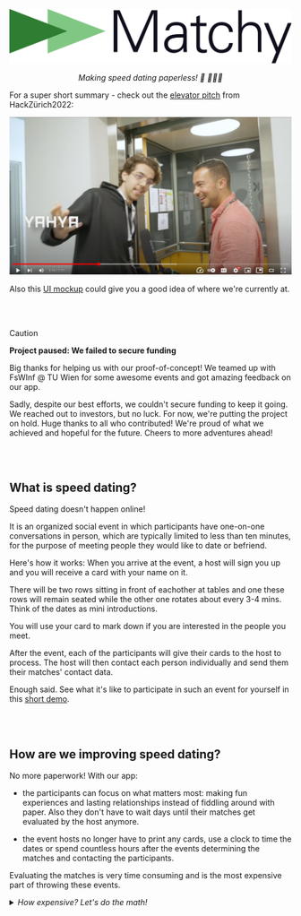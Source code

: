 <p align="center">
  <img width="512" src="./frontend/src/assets/matchyLogoGreen.svg" alt="Matchy Logo">
</p>
<p align="center">
  <i>Making speed dating paperless! 💌 🏃🏻💨</i>
</p>

For a super short summary - check out the [elevator pitch](https://www.youtube.com/watch?v=n2XdwmY_asM&t=133s) from HackZürich2022:

<a href="https://www.youtube.com/watch?v=n2XdwmY_asM&t=133s">
  <p align="center">
    <img width="512" src="./docs/interview_preview.jpeg" alt="bouncing yahya lol">
  </p>
</a>

Also this [UI mockup](/docs/figma%20mockups/V3/matchy%20V3.pdf) could give you a good idea of where we're currently at.

<br><br>

> [!CAUTION]
>
> **Project paused: We failed to secure funding**
>
> Big thanks for helping us with our proof-of-concept! We teamed up with FsWInf @ TU Wien for some awesome events and got amazing feedback on our app.
>
> Sadly, despite our best efforts, we couldn't secure funding to keep it going. We reached out to investors, but no luck. For now, we're putting the project on hold. Huge thanks to all who contributed! We're proud of what we achieved and hopeful for the future. Cheers to more adventures ahead!

<br><br>

## What is speed dating?

Speed dating doesn't happen online!

It is an organized social event in which participants have one-on-one conversations in person, which are typically limited to less than ten minutes, for the purpose of meeting people they would like to date or befriend.

Here's how it works: When you arrive at the event, a host will sign you up and you will receive a card with your name on it.

There will be two rows sitting in front of eachother at tables and one these rows will remain seated while the other one rotates about every 3-4 mins. Think of the dates as mini introductions.

You will use your card to mark down if you are interested in the people you meet.

After the event, each of the participants will give their cards to the host to process. The host will then contact each person individually and send them their matches' contact data.

Enough said. See what it's like to participate in such an event for yourself in this [short demo](https://www.youtube.com/watch?v=p-3cmlPnx0s&t=9s).

<br><br>

## How are we improving speed dating?

No more paperwork! With our app:

- the participants can focus on what matters most: making fun experiences and lasting relationships instead of fiddling around with paper. Also they don't have to wait days until their matches get evaluated by the host anymore.

- the event hosts no longer have to print any cards, use a clock to time the dates or spend countless hours after the events determining the matches and contacting the participants.

Evaluating the matches is very time consuming and is the most expensive part of throwing these events.

<details>
  <summary> <i> How expensive? Let's do the math! </i> </summary>

> Let's assume that we have $n$ participants, split into two groups. For example, 40 participants in total, of which there are 20 in each group.
> Each participant speed-dates everyone from the other group and fills out their cards as they go along. This gives you $(n)$ 40 cards, each with $(\frac{n}{2})$ 20 reviews.
>
> Now, when going through a single card, the host will check if the participant liked the other one. If yes, time to search for their card, and check if they also liked our participant. Then we need somewhere between 0 and $(\frac{n}{2})$ 20 card comparisons to determine the matches for a _single_ person. And finally, for each match, all the contact information needs to be manually noted down, and sent to our participant.
>
> Repeat this for every single of the $(n)$ 40 participants, and you have at most $(n \cdot \frac{n}{2})$ 800 card comparisons to determine all the matches.
>
> Now assuming that we do this as efficient as possible by iterating through each date that happened at the event once instead of twice from both sides (in the description above we iterated through the people, not the dates) we still have $((\frac{n}{2})^2)$ comparisons - in our example this would mean the host has to do 400 comparisons for just 40 participants which is still very time consuming.
>
> But we also have the option to disable groups altogether which enables all participants to date each other. <br> In this case the number of comparisons would be a lot higher. If iterating by people we would require $(n \cdot (n-1))$ 1560 comparisons and if iterating by dates we would require a grand total of $({\sum}_{i = 0}^{n-1}i = \frac{n(n+1)}{2} - n)$ 740 comparisons.

</details>
